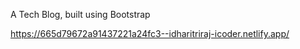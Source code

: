 A Tech Blog, built using Bootstrap

https://665d79672a91437221a24fc3--idharitriraj-icoder.netlify.app/
